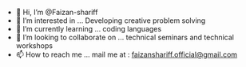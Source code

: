 - 👋 Hi, I’m @Faizan-shariff
- 👀 I’m interested in ... Developing creative problem solving 
- 🌱 I’m currently learning ... coding languages
- 💞️ I’m looking to collaborate on ... technical seminars and technical workshops
- 📫 How to reach me ... mail me at : faizanshariff.official@gmail.com

<!---
Faizan-shariff/Faizan-shariff is a ✨ special ✨ repository because its `README.md` (this file) appears on your GitHub profile.
You can click the Preview link to take a look at your changes.
--->
